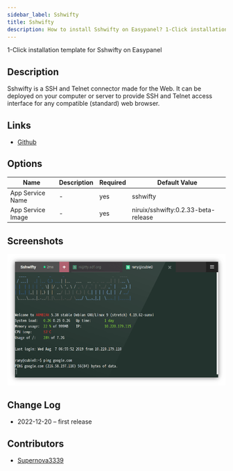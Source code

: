 ```yaml
---
sidebar_label: Sshwifty
title: Sshwifty
description: How to install Sshwifty on Easypanel? 1-Click installation template for Sshwifty on Easypanel
---
```


<!-- generated -->

1-Click installation template for Sshwifty on Easypanel

## Description

Sshwifty is a SSH and Telnet connector made for the Web. It can be deployed on your computer or server to provide SSH and Telnet access interface for any compatible (standard) web browser.

## Links

- [Github](https://github.com/nirui/sshwifty)

## Options

Name | Description | Required | Default Value
-|-|-|-
App Service Name | - | yes | sshwifty
App Service Image | - | yes | niruix/sshwifty:0.2.33-beta-release

## Screenshots

![Sshwifty Screenshot](./assets/screenshot.png)

## Change Log

- 2022-12-20 – first release

## Contributors

- [Supernova3339](https://github.com/Supernova3339)
